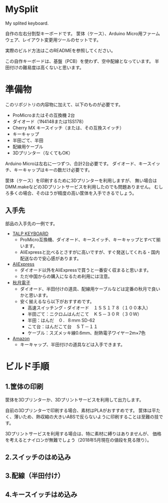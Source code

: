 # MySplit
My splited keyboard.

自作の左右分割型キーボードです。
筐体（ケース）、Arduino Micro用ファームウェア、レイアウト変更用ツールのセットです。

実際のビルド方法はこのREADMEを参照してください。

この自作キーボードは、基盤（PCB）を使わず、空中配線となっています。
半田付けの難易度は高くないと思います。


# 準備物

このリポジトリの内容物に加えて、以下のものが必要です。

* ProMicroまたはその互換機 2台
* ダイオード（1N4148または1SS178）
* Cherry MX キースイッチ（または、その互換スイッチ）
* キーキャップ
* 半田ごて、半田
* 配線用ケーブル
* 3Dプリンター（なくてもOK）

Arduino Microは左右に一つずつ、合計2台必要です。
ダイオード、キースイッチ、キーキャップはキーの数だけ必要です。

筐体（ケース）を印刷するために3Dプリンターを利用しますが、
無い場合はDMM.makeなどの3Dプリントサービスを利用したのでも問題ありません。
むしろ多くの場合、そのほうが精度の高い筐体を入手できるでしょう。

## 入手先

部品の入手先の一例です。

* [TALP KEYBOARD](https://talpkeyboard.stores.jp/)
  * ProMicro互換機、ダイオード、キースイッチ、キーキャップとすべて揃います。
  * AliExpressと比べるとさすがに高いですが、すぐ発送してくれる・国内配送なので安心感があります。
* [AliExpress](https://www.aliexpress.com/)
  * ダイオード以外をAliExpressで買うと一番安く収まると思います。
  * ただ中国からの購入になるため利用には注意。
* [秋月電子](http://akizukidenshi.com/catalog/default.aspx)
  * ダイオード、半田付けの道具、配線用ケーブルなどは定番の秋月で良いかと思います。
  * 安く揃えるなら以下がおすすめです。
    * 高速スイッチング・ダイオード　１ＳＳ１７８（１００本入）
    * 半田ごて：ニクロムはんだこて　ＫＳ－３０Ｒ（３０Ｗ）
    * 半田：はんだ　０．８ｍｍ SD-62
    * こて台：はんだこて台　ＳＴ－１１
    * ケーブル：スズメッキ線0.6mm、耐熱電子ワイヤー2m×7色
* [Amazon](https://www.amazon.co.jp/)
  * キーキャップ、半田付けの道具などは入手できます。

# ビルド手順

## 1.筐体の印刷

筐体を3Dプリンターか、3Dプリントサービスを利用して出力します。

自前の3Dプリンターで印刷する場合、素材はPLAがおすすめです。
筐体は平たく、薄いため、熱収縮の大きいABSで反らないように印刷することは至難の技です。

3Dプリントサービスを利用する場合は、特に素材に縛りはありませんが、
価格を考えるとナイロンが無難でしょう（2018年5月現在の値段を見る限り）。

## 2.スイッチのはめ込み
## 3.配線（半田付け）
## 4.キースイッチはめ込み



